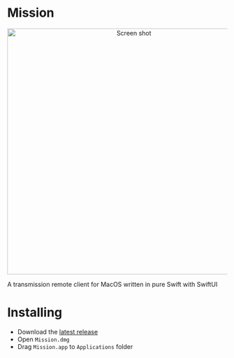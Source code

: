 # Mission
<p align="center">

<img width="564" alt="Screen shot" src="https://user-images.githubusercontent.com/6336819/185224968-145716da-4565-4c9e-bca7-38fc41e0d3aa.png">
</p>

A transmission remote client for MacOS written in pure Swift with SwiftUI


# Installing

- Download the [latest release](https://github.com/TheNightmanCodeth/mission/releases)
- Open `Mission.dmg`
- Drag `Mission.app` to `Applications` folder
